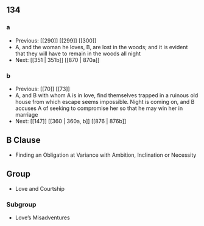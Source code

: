## 134
### a
- Previous: [[290]] [[299]] [[300]] 
- A, and the woman he loves, B, are lost in the woods; and it is evident that they will have to remain in the woods all night
- Next: [[351 | 351b]] [[870 | 870a]] 

### b
- Previous: [[70]] [[73]] 
- A, and B with whom A is in love, find themselves trapped in a ruinous old house from which escape seems impossible. Night is coming on, and B accuses A of seeking to compromise her so that he may win her in marriage
- Next: [[147]] [[360 | 360a, b]] [[876 | 876b]] 

## B Clause
- Finding an Obligation at Variance with Ambition, Inclination or Necessity

## Group
- Love and Courtship

### Subgroup
- Love’s Misadventures

